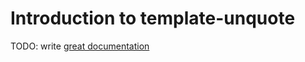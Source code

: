 # Introduction to template-unquote

TODO: write [great documentation](http://jacobian.org/writing/what-to-write/)
